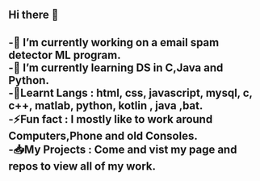 ## Hi there 👋

-🔭 I’m currently working on a email spam detector ML program.    
-🌱 I’m currently learning DS in C,Java and Python.  
-📖Learnt Langs : html, css, javascript, mysql, c, c++, matlab, python, kotlin , java ,bat.   
-⚡Fun fact : I mostly like to work around Computers,Phone and old Consoles.  
-📥My Projects : Come and vist my page and repos to view all of my work.
------------------------------------------------------------------------------------------------
